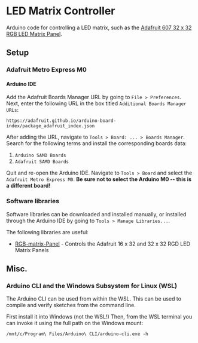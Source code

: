 # LED Matrix Controller

Arduino code for controlling a LED matrix, such as the [Adafruit 607 32 x 32 RGB LED Matrix Panel](https://www.adafruit.com/product/607).

## Setup

### Adafruit Metro Express M0

#### Arduino IDE

Add the Adafruit Boards Manager URL by going to `File > Preferences`. Next, enter the following URL in the box titled `Additional Boards Manager URLs`: 

```
https://adafruit.github.io/arduino-board-index/package_adafruit_index.json
```

After adding the URL, navigate to `Tools > Board: ... > Boards Manager`. Search for the following terms and install the corresponding boards data:

1. `Arduino SAMD Boards`
2. `Adafruit SAMD Boards`

Quit and re-open the Arduino IDE. Navigate to `Tools > Board` and select the `Adafruit Metro Express M0`. **Be sure not to select the Arduino M0 -- this is a different board!**

### Software libraries

Software libraries can be downloaded and installed manually, or installed through the Arduino IDE by going to `Tools > Manage Libraries...`.

The following libraries are useful:

- [RGB-matrix-Panel](https://github.com/adafruit/RGB-matrix-Panel) - Controls the Adafruit 16 x 32 and 32 x 32 RGD LED Matrix Panels

## Misc.

### Arduino CLI and the Windows Subsystem for Linux (WSL)

The Arduino CLI can be used from within the WSL. This can be used to compile and verify sketches from the command line.

First install it into Windows (not the WSL!) Then, from the WSL terminal you can invoke it using the full path on the Windows mount:

```console
/mnt/c/Program\ Files/Arduino\ CLI/arduino-cli.exe -h
```
